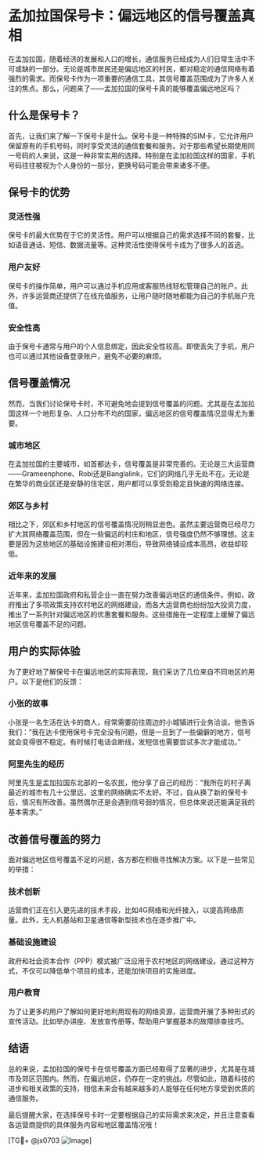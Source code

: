 # 孟加拉国保号卡：偏远地区的信号覆盖真相

在孟加拉国，随着经济的发展和人口的增长，通信服务已经成为人们日常生活中不可或缺的一部分。无论是城市居民还是偏远地区的村民，都对稳定的通信网络有着强烈的需求。而保号卡作为一项重要的通信工具，其信号覆盖范围成为了许多人关注的焦点。那么，问题来了——孟加拉国的保号卡真的能够覆盖偏远地区吗？

## 什么是保号卡？

首先，让我们来了解一下保号卡是什么。保号卡是一种特殊的SIM卡，它允许用户保留原有的手机号码，同时享受灵活的通信套餐和服务。对于那些希望长期使用同一号码的人来说，这是一种非常实用的选择。特别是在孟加拉国这样的国家，手机号码往往被视为个人身份的一部分，更换号码可能会带来诸多不便。

## 保号卡的优势

### 灵活性强
保号卡的最大优势在于它的灵活性。用户可以根据自己的需求选择不同的套餐，比如语音通话、短信、数据流量等。这种灵活性使得保号卡成为了很多人的首选。

### 用户友好
保号卡的操作简单，用户可以通过手机应用或客服热线轻松管理自己的账户。此外，许多运营商还提供了在线充值服务，让用户随时随地都能为自己的手机账户充值。

### 安全性高
由于保号卡通常与用户的个人信息绑定，因此安全性较高。即使丢失了手机，用户也可以通过其他设备登录账户，避免不必要的麻烦。

## 信号覆盖情况

然而，当我们讨论保号卡时，不可避免地会提到信号覆盖的问题。尤其是在孟加拉国这样一个地形复杂、人口分布不均的国家，偏远地区的信号覆盖情况显得尤为重要。

### 城市地区
在孟加拉国的主要城市，如首都达卡，信号覆盖是非常完善的。无论是三大运营商——Grameenphone、Robi还是Banglalink，它们的网络几乎无处不在。无论是在繁华的商业区还是安静的住宅区，用户都可以享受到稳定且快速的网络连接。

### 郊区与乡村
相比之下，郊区和乡村地区的信号覆盖情况则稍显逊色。虽然主要运营商已经尽力扩大其网络覆盖范围，但在一些偏远的村庄和地区，信号强度仍然不够理想。这主要是因为这些地区的基础设施建设相对滞后，导致网络铺设成本高昂，收益却较低。

### 近年来的发展
近年来，孟加拉国政府和私营企业一直在努力改善偏远地区的通信条件。例如，政府推出了多项政策支持农村地区的网络建设，而各大运营商也纷纷加大投资力度，推出了一系列针对偏远地区的优惠套餐和服务。这些措施在一定程度上缓解了偏远地区信号覆盖不足的问题。

## 用户的实际体验

为了更好地了解保号卡在偏远地区的实际表现，我们采访了几位来自不同地区的用户。以下是他们的反馈：

### 小张的故事
小张是一名生活在达卡的商人，经常需要前往周边的小城镇进行业务洽谈。他告诉我们：“我在达卡使用保号卡完全没有问题，但是一旦到了一些偏僻的地方，信号就会变得很不稳定。有时候打电话会断线，发短信也需要尝试多次才能成功。”

### 阿里先生的经历
阿里先生是孟加拉国东北部的一名农民，他分享了自己的经历：“我所在的村子离最近的城市有几十公里远，这里的网络确实不太好。不过，自从换了新的保号卡后，情况有所改善。虽然偶尔还是会遇到信号弱的情况，但总体来说还能满足我的基本需求。”

## 改善信号覆盖的努力

面对偏远地区信号覆盖不足的问题，各方都在积极寻找解决方案。以下是一些常见的举措：

### 技术创新
运营商们正在引入更先进的技术手段，比如4G网络和光纤接入，以提高网络质量。此外，无人机基站和卫星通信等新型技术也在逐步推广中。

### 基础设施建设
政府和社会资本合作（PPP）模式被广泛应用于农村地区的网络建设。通过这种方式，不仅可以降低单个项目的成本，还能加快项目的实施进度。

### 用户教育
为了让更多的用户了解如何更好地利用现有的网络资源，运营商开展了多种形式的宣传活动。比如举办讲座、发放宣传册等，帮助用户掌握基本的故障排查技巧。

## 结语

总的来说，孟加拉国的保号卡在信号覆盖方面已经取得了显著的进步，尤其是在城市及郊区范围内。然而，在偏远地区，仍存在一定的挑战。尽管如此，随着科技的进步和相关政策的支持，相信未来会有越来越多的人能够在任何地方享受到优质的通信服务。

最后提醒大家，在选择保号卡时一定要根据自己的实际需求来决定，并且注意查看各运营商提供的具体服务内容和地区覆盖情况哦！

[TG💪+ @jx0703 ![Image](https://github.com/user-attachments/assets/dbca1d08-cadb-493c-b0ec-ad6f7a83f270)]